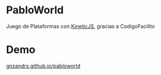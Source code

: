 # PabloWorld
Juego de Plataformas con [KineticJS](https://github.com/ericdrowell/KineticJS/), gracias a CodigoFacilito

# Demo
[gnzandrs.github.io/pabloworld](http://gnzandrs.github.io/pabloworld/public)
